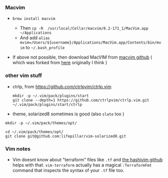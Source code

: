 ###  Macvim
*  `brew install macvim`
    * Then `cp -R  /usr/local/Cellar/macvim/8.2-171_1/MacVim.app ~/Applications`
    * And add `alias mvim=/Users/${username}/Applications/MacVim.app/Contents/bin/mvim` to `~/.bash_profile`


* If above not possible, then download MacVIM from [macvim github](https://github.com/macvim-dev/macvim/releases) ( which was forked from [here](https://github.com/b4winckler/macvim) originally I think ) 

### other vim stuff
* ctrlp, from https://github.com/ctrlpvim/ctrlp.vim

    ```
    mkdir -p ~/.vim/pack/plugins/start
    git clone --depth=1 https://github.com/ctrlpvim/ctrlp.vim.git ~/.vim/pack/plugins/start/ctrlp 
    ```
    
* theme, solarized8 sometimes is good (also `slate` too ) 

```
mkdir -p ~/.vim/pack/themes/opt/

cd ~/.vim/pack/themes/opt/
git clone git@github.com:lifepillar/vim-solarized8.git

```


### Vim notes
* Vim doesnt know about "terraform" files like `.tf` and [the hashivim github](https://github.com/hashivim/vim-terraform) helps with that. `vim-terraform` actually has a magical `:TerraformFmt` command that inspects the syntax of your `.tf` file too.
